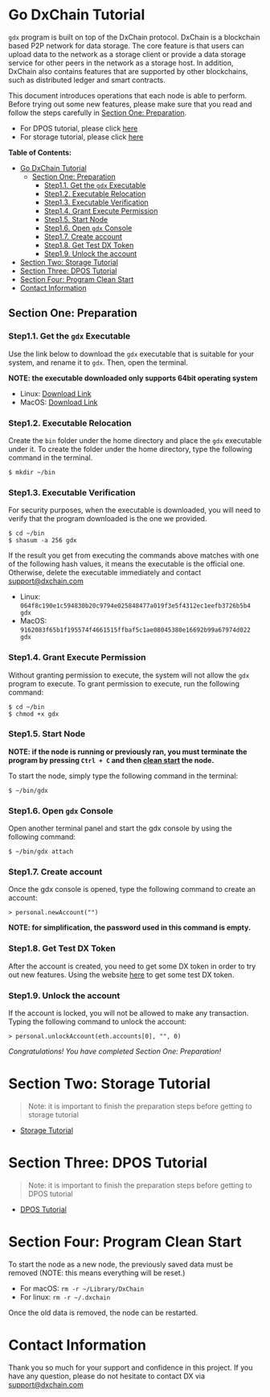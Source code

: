 # Go DxChain Tutorial

`gdx` program is built on top of the DxChain protocol. DxChain is a blockchain based P2P network for data storage. The core feature is that users can upload data to the network as a storage client or provide a data storage service for other peers in the network as a storage host. In addition, DxChain also contains features that are supported by other blockchains, such as distributed ledger and smart contracts.

This document introduces operations that each node is able to perform. Before trying out some new features, please make sure that you read and follow the steps carefully in [Section One: Preparation](#Section-One-Preparation).


* For DPOS tutorial, please click [here](#section-two-storage-tutorial)
* For storage tutorial, please click [here](#section-four-program-clean-start)

**Table of Contents:**

- [Go DxChain Tutorial](#go-dxchain-tutorial)
  - [Section One: Preparation](#section-one-preparation)
    - [Step1.1. Get the `gdx` Executable](#step11-get-the-gdx-executable)
    - [Step1.2. Executable Relocation](#step12-executable-relocation)
    - [Step1.3. Executable Verification](#step13-executable-verification)
    - [Step1.4. Grant Execute Permission](#step14-grant-execute-permission)
    - [Step1.5. Start Node](#step15-start-node)
    - [Step1.6. Open `gdx` Console](#step16-open-gdx-console)
    - [Step1.7. Create account](#step17-create-account)
    - [Step1.8. Get Test DX Token](#step18-get-test-dx-token)
    - [Step1.9. Unlock the account](#step19-unlock-the-account)
- [Section Two: Storage Tutorial](#section-two-storage-tutorial)
- [Section Three: DPOS Tutorial](#section-three-dpos-tutorial)
- [Section Four: Program Clean Start](#section-four-program-clean-start)
- [Contact Information](#contact-information)

## Section One: Preparation

### Step1.1. Get the `gdx` Executable

Use the link below to download the `gdx` executable that is suitable for your system, and rename it to `gdx`. Then, open the terminal.

**NOTE: the executable downloaded only supports 64bit operating system**

- Linux: [Download Link](download)
- MacOS: [Download Link](download)


### Step1.2. Executable Relocation

Create the `bin` folder under the home directory and place the `gdx` executable under it. To create the folder under the home directory, type the following command in the terminal.

```shell
$ mkdir ~/bin
```

### Step1.3. Executable Verification

For security purposes, when the executable is downloaded, you will need to verify that the program downloaded is the one we provided.

```shell
$ cd ~/bin
$ shasum -a 256 gdx
```

If the result you get from executing the commands above matches with one of the following hash values, it means the executable is the official one. Otherwise, delete the executable immediately and contact support@dxchain.com

- Linux: `064f8c190e1c594830b20c9794e025848477a019f3e5f4312ec1eefb3726b5b4 gdx`
- MacOS: `9162083f65b1f195574f4661515ffbaf5c1ae08045380e16692b99a67974d022 gdx`

### Step1.4. Grant Execute Permission

Without granting permission to execute, the system will not allow the `gdx` program to execute. To grant permission to execute, run the following command:

```shell
$ cd ~/bin
$ chmod +x gdx
```

### Step1.5. Start Node

**NOTE: if the node is running or previously ran, you must terminate the program by pressing `Ctrl + C` and then [clean start](#section-four-program-clean-start) the node.**

To start the node, simply type the following command in the terminal:

```shell
$ ~/bin/gdx
```

### Step1.6. Open `gdx` Console

Open another terminal panel and start the gdx console by using the following command:

```shell
$ ~/bin/gdx attach
```

### Step1.7. Create account

Once the gdx console is opened, type the following command to create an account:

```shell
> personal.newAccount("")
```

**NOTE: for simplification, the password used in this command is empty.**

### Step1.8. Get Test DX Token

After the account is created, you need to get some DX token in order to try out new features. Using the website [here](https://dxfaucet.dxchain.com) to get some test DX token.

### Step1.9. Unlock the account

If the account is locked, you will not be allowed to make any transaction. Typing the following command to unlock the account:

```shell
> personal.unlockAccount(eth.accounts[0], "", 0)
```

_Congratulations! You have completed Section One: Preparation!_

# Section Two: Storage Tutorial

> Note: it is important to finish the preparation steps before getting to storage tutorial

- [Storage Tutorial](storage_manual/storage_en.md)

# Section Three: DPOS Tutorial

> Note: it is important to finish the preparation steps before getting to DPOS tutorial

- [DPOS Tutorial](dpos_manual/dpos_en.md)

# Section Four: Program Clean Start

To start the node as a new node, the previously saved data must be removed (NOTE: this means everything will be reset.)

- For macOS: `rm -r ~/Library/DxChain`
- For linux: `rm -r ~/.dxchain`

Once the old data is removed, the node can be restarted.

# Contact Information

Thank you so much for your support and confidence in this project. If you have any question, please do not hesitate to contact DX via support@dxchain.com
